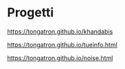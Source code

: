 # Progetti



https://tongatron.github.io/khandabis

https://tongatron.github.io/tueinfo.html

https://tongatron.github.io/noise.html





